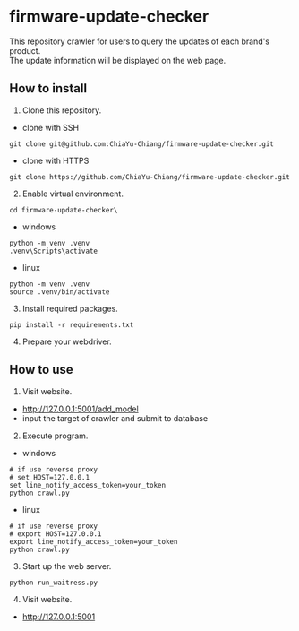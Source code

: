 # firmware-update-checker

This repository crawler for users to query the updates of each brand's product. 
<br>The update information will be displayed on the web page. 

## How to install

1. Clone this repository.
* clone with SSH
```shell
git clone git@github.com:ChiaYu-Chiang/firmware-update-checker.git
```
* clone with HTTPS
```shell
git clone https://github.com/ChiaYu-Chiang/firmware-update-checker.git
```
2. Enable virtual environment.
```shell
cd firmware-update-checker\
```
* windows
```shell
python -m venv .venv
.venv\Scripts\activate
```
* linux
```shell
python -m venv .venv
source .venv/bin/activate
```
3. Install required packages.
```shell
pip install -r requirements.txt
```
4. Prepare your webdriver.

## How to use

1. Visit website.
* <http://127.0.0.1:5001/add_model>
* input the target of crawler and submit to database
2. Execute program.
* windows
```shell
# if use reverse proxy
# set HOST=127.0.0.1
set line_notify_access_token=your_token
python crawl.py
```
* linux
```shell
# if use reverse proxy
# export HOST=127.0.0.1
export line_notify_access_token=your_token
python crawl.py
```

3. Start up the web server.
```shell
python run_waitress.py
```
4. Visit website.
* <http://127.0.0.1:5001>

